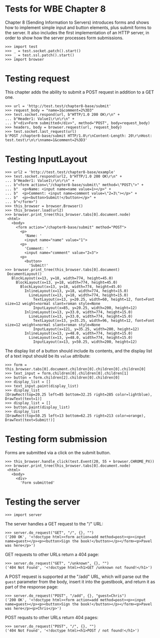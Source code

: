 Tests for WBE Chapter 8
=======================

Chapter 8 (Sending Information to Servers) introduces forms and shows how
to implement simple input and button elements, plus submit forms to the server.
It also includes the first implementation of an HTTP server, in order to show
how the server processes form submissions.

    >>> import test
    >>> _ = test.socket.patch().start()
    >>> _ = test.ssl.patch().start()
    >>> import browser

Testing request
===============

This chapter adds the ability to submit a POST request in addition to a GET
one.

    >>> url = 'http://test.test/chapter8-base/submit'
    >>> request_body = "name=1&comment=2%3D3"
    >>> test.socket.respond(url, b"HTTP/1.0 200 OK\r\n" +
    ... b"Header1: Value1\r\n\r\n" +
    ... b"<div>Form submitted</div>", method="POST", body=request_body)
    >>> headers, body = browser.request(url, request_body)
    >>> test.socket.last_request(url)
    b'POST /chapter8-base/submit HTTP/1.0\r\nContent-Length: 20\r\nHost: test.test\r\n\r\nname=1&comment=2%3D3'

Testing InputLayout
===================

    >>> url2 = 'http://test.test/chapter8-base/example'
    >>> test.socket.respond(url2, b"HTTP/1.0 200 OK\r\n" +
    ... b"Header1: Value1\r\n\r\n" +
    ... b"<form action=\"/chapter8-base/submit\" method=\"POST\">" +
    ... b"  <p>Name: <input name=name value=1></p>" +
    ... b"  <p>Comment: <input name=comment value=\"2=3\"></p>" +
    ... b"  <p><button>Submit!</button></p>" +
    ... b"</form>")
    >>> this_browser = browser.Browser()
    >>> this_browser.load(url2)
    >>> browser.print_tree(this_browser.tabs[0].document.node)
     <html>
       <body>
         <form action="/chapter8-base/submit" method="POST">
           <p>
             'Name: '
             <input name="name" value="1">
           <p>
             'Comment: '
             <input name="comment" value="2=3">
           <p>
             <button>
               'Submit!'
    >>> browser.print_tree(this_browser.tabs[0].document)
     DocumentLayout()
       BlockLayout(x=13, y=18, width=774, height=45.0)
         BlockLayout(x=13, y=18, width=774, height=45.0)
           BlockLayout(x=13, y=18, width=774, height=45.0)
             InlineLayout(x=13, y=18, width=774, height=15.0)
               LineLayout(x=13, y=18, width=774, height=15.0)
                 TextLayout(x=13, y=20.25, width=60, height=12, font=Font size=12 weight=normal slant=roman style=None
                 InputLayout(x=85, y=20.25, width=200, height=12)
             InlineLayout(x=13, y=33.0, width=774, height=15.0)
               LineLayout(x=13, y=33.0, width=774, height=15.0)
                 TextLayout(x=13, y=35.25, width=96, height=12, font=Font size=12 weight=normal slant=roman style=None
                 InputLayout(x=121, y=35.25, width=200, height=12)
             InlineLayout(x=13, y=48.0, width=774, height=15.0)
               LineLayout(x=13, y=48.0, width=774, height=15.0)
                 InputLayout(x=13, y=50.25, width=200, height=12)

The display list of a button should include its contents, and the display list
of a text input should be its `value` attribute:

    >>> form = this_browser.tabs[0].document.children[0].children[0].children[0]
    >>> text_input = form.children[0].children[0].children[1]
    >>> button = form.children[2].children[0].children[0]
    >>> display_list = []
    >>> text_input.paint(display_list)
    >>> display_list
    [DrawRect(top=20.25 left=85 bottom=32.25 right=285 color=lightblue), DrawText(text=1)]
    >>> display_list = []
    >>> button.paint(display_list)
    >>> display_list
    [DrawRect(top=50.25 left=13 bottom=62.25 right=213 color=orange), DrawText(text=Submit!)]

Testing form submission
=======================

Forms are submitted via a click on the submit button.

    >>> this_browser.handle_click(test.Event(20, 55 + browser.CHROME_PX))
    >>> browser.print_tree(this_browser.tabs[0].document.node)
     <html>
       <body>
         <div>
           'Form submitted'

Testing the server
==================

    >>> import server

The server handles a GET request to the "/" URL:

    >>> server.do_request("GET", "/", {}, "")
    ('200 OK', '<!doctype html><form action=add method=post><p><input name=guest></p><p><button>Sign the book!</button></p></form><p>Pavel was here</p>')

GET requests to other URLs return a 404 page:

    >>> server.do_request("GET", "/unknown", {}, "")
    ('404 Not Found', '<!doctype html><h1>GET /unknown not found!</h1>')

A POST request is supported at the "/add" URL, which will parse out the `guest`
parameter from the body, insert it into the guestbook, and return it as part of
the response page:

    >>> server.do_request("POST", "/add", {}, "guest=Chris")
    ('200 OK', '<!doctype html><form action=add method=post><p><input name=guest></p><p><button>Sign the book!</button></p></form><p>Pavel was here</p><p>Chris</p>')

POST requsts to other URLs return 404 pages:

    >>> server.do_request("POST", "/", {}, "")
    ('404 Not Found', '<!doctype html><h1>POST / not found!</h1>')

